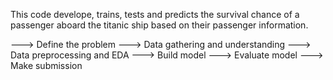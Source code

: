 This code develope, trains, tests and predicts the survival chance of a passenger aboard the titanic ship based on their passenger information.

---> Define the problem
---> Data gathering and understanding 
---> Data preprocessing and EDA 
---> Build model 
---> Evaluate model 
---> Make submission

